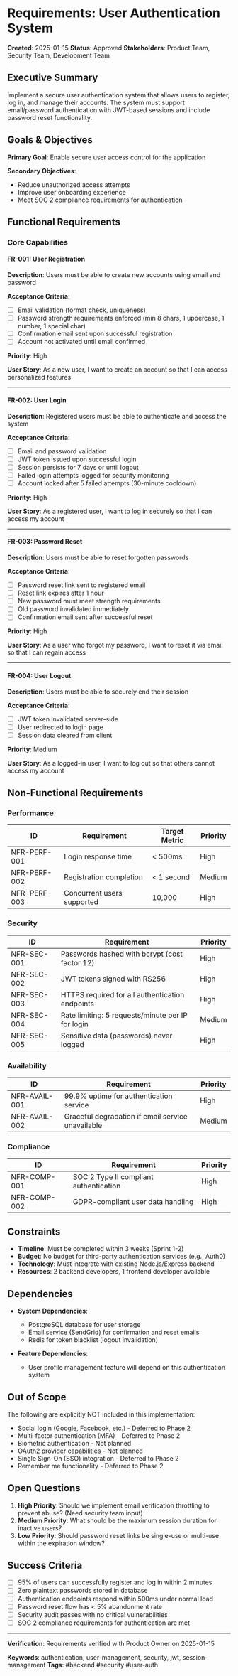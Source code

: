 # Requirements: User Authentication System

**Created**: 2025-01-15
**Status**: Approved
**Stakeholders**: Product Team, Security Team, Development Team

## Executive Summary

Implement a secure user authentication system that allows users to register, log in, and manage their accounts. The system must support email/password authentication with JWT-based sessions and include password reset functionality.

## Goals & Objectives

**Primary Goal**: Enable secure user access control for the application

**Secondary Objectives**:
- Reduce unauthorized access attempts
- Improve user onboarding experience
- Meet SOC 2 compliance requirements for authentication

## Functional Requirements

### Core Capabilities

#### FR-001: User Registration
**Description**: Users must be able to create new accounts using email and password

**Acceptance Criteria**:
- [ ] Email validation (format check, uniqueness)
- [ ] Password strength requirements enforced (min 8 chars, 1 uppercase, 1 number, 1 special char)
- [ ] Confirmation email sent upon successful registration
- [ ] Account not activated until email confirmed

**Priority**: High

**User Story**: As a new user, I want to create an account so that I can access personalized features

---

#### FR-002: User Login
**Description**: Registered users must be able to authenticate and access the system

**Acceptance Criteria**:
- [ ] Email and password validation
- [ ] JWT token issued upon successful login
- [ ] Session persists for 7 days or until logout
- [ ] Failed login attempts logged for security monitoring
- [ ] Account locked after 5 failed attempts (30-minute cooldown)

**Priority**: High

**User Story**: As a registered user, I want to log in securely so that I can access my account

---

#### FR-003: Password Reset
**Description**: Users must be able to reset forgotten passwords

**Acceptance Criteria**:
- [ ] Password reset link sent to registered email
- [ ] Reset link expires after 1 hour
- [ ] New password must meet strength requirements
- [ ] Old password invalidated immediately
- [ ] Confirmation email sent after successful reset

**Priority**: High

**User Story**: As a user who forgot my password, I want to reset it via email so that I can regain access

---

#### FR-004: User Logout
**Description**: Users must be able to securely end their session

**Acceptance Criteria**:
- [ ] JWT token invalidated server-side
- [ ] User redirected to login page
- [ ] Session data cleared from client

**Priority**: Medium

**User Story**: As a logged-in user, I want to log out so that others cannot access my account

## Non-Functional Requirements

### Performance
| ID | Requirement | Target Metric | Priority |
|----|-------------|---------------|----------|
| NFR-PERF-001 | Login response time | < 500ms | High |
| NFR-PERF-002 | Registration completion | < 1 second | Medium |
| NFR-PERF-003 | Concurrent users supported | 10,000 | High |

### Security
| ID | Requirement | Priority |
|----|-------------|----------|
| NFR-SEC-001 | Passwords hashed with bcrypt (cost factor 12) | High |
| NFR-SEC-002 | JWT tokens signed with RS256 | High |
| NFR-SEC-003 | HTTPS required for all authentication endpoints | High |
| NFR-SEC-004 | Rate limiting: 5 requests/minute per IP for login | Medium |
| NFR-SEC-005 | Sensitive data (passwords) never logged | High |

### Availability
| ID | Requirement | Priority |
|----|-------------|----------|
| NFR-AVAIL-001 | 99.9% uptime for authentication service | High |
| NFR-AVAIL-002 | Graceful degradation if email service unavailable | Medium |

### Compliance
| ID | Requirement | Priority |
|----|-------------|----------|
| NFR-COMP-001 | SOC 2 Type II compliant authentication | High |
| NFR-COMP-002 | GDPR-compliant user data handling | High |

## Constraints

- **Timeline**: Must be completed within 3 weeks (Sprint 1-2)
- **Budget**: No budget for third-party authentication services (e.g., Auth0)
- **Technology**: Must integrate with existing Node.js/Express backend
- **Resources**: 2 backend developers, 1 frontend developer available

## Dependencies

- **System Dependencies**:
  - PostgreSQL database for user storage
  - Email service (SendGrid) for confirmation and reset emails
  - Redis for token blacklist (logout invalidation)

- **Feature Dependencies**:
  - User profile management feature will depend on this authentication system

## Out of Scope

The following are explicitly NOT included in this implementation:

- Social login (Google, Facebook, etc.) - Deferred to Phase 2
- Multi-factor authentication (MFA) - Deferred to Phase 2
- Biometric authentication - Not planned
- OAuth2 provider capabilities - Not planned
- Single Sign-On (SSO) integration - Deferred to Phase 2
- Remember me functionality - Deferred to Phase 2

## Open Questions

1. **High Priority**: Should we implement email verification throttling to prevent abuse? (Need security team input)
2. **Medium Priority**: What should be the maximum session duration for inactive users?
3. **Low Priority**: Should password reset links be single-use or multi-use within the expiration window?

## Success Criteria

- [ ] 95% of users can successfully register and log in within 2 minutes
- [ ] Zero plaintext passwords stored in database
- [ ] Authentication endpoints respond within 500ms under normal load
- [ ] Password reset flow has < 5% abandonment rate
- [ ] Security audit passes with no critical vulnerabilities
- [ ] SOC 2 compliance requirements for authentication are met

---

**Verification**: Requirements verified with Product Owner on 2025-01-15

**Keywords**: authentication, user-management, security, jwt, session-management
**Tags**: #backend #security #user-auth
